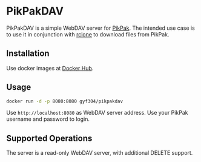 # PikPakDAV

PikPakDAV is a simple WebDAV server for [PikPak](https://mypikpak.com). The intended use case is to use it in conjunction with [rclone](https://rclone.org) to download files from PikPak.

## Installation

Use docker images at [Docker Hub](https://hub.docker.com/r/gyf304/pikpakdav).

## Usage

```bash
docker run -d -p 8080:8080 gyf304/pikpakdav
```

Use `http://localhost:8080` as WebDAV server address. Use your PikPak username and password to login.

## Supported Operations

The server is a read-only WebDAV server, with additional DELETE support.
